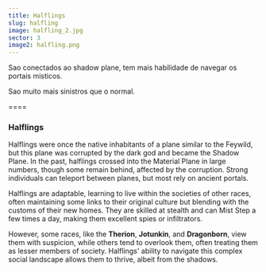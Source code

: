 ```yaml
---
title: Halflings
slug: halfling
image: halfling_2.jpg
sector: 3
image2: halfling.png
---
```


Sao conectados ao shadow plane, tem mais habilidade de navegar os portais misticos.

Sao muito mais sinistros que o normal.

====

### Halflings

Halflings were once the native inhabitants of a plane similar to the Feywild, but this plane was corrupted by the dark god and became the Shadow Plane. In the past, halflings crossed into the Material Plane in large numbers, though some remain behind, affected by the corruption. Strong individuals can teleport between planes, but most rely on ancient portals.

Halflings are adaptable, learning to live within the societies of other races, often maintaining some links to their original culture but blending with the customs of their new homes. They are skilled at stealth and can Mist Step a few times a day, making them excellent spies or infiltrators.

However, some races, like the **Therion**, **Jotunkin**, and **Dragonborn**, view them with suspicion, while others tend to overlook them, often treating them as lesser members of society. Halflings' ability to navigate this complex social landscape allows them to thrive, albeit from the shadows.